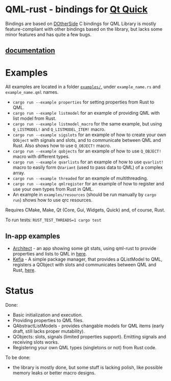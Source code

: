 # QML-rust - bindings for [Qt Quick](http://doc.qt.io/qt-5/qtquick-index.html)
Bindings are based on [DOtherSide](https://github.com/filcuc/DOtherSide) C bindings for QML
Library is mostly feature-compliant with other bindings based on the library, but lacks some minor features and has quite a few bugs.

## [documentation](https://white-oak.github.io/qml-rust/qml/)
# Examples
All examples are located in a folder [`examples/`](examples), under `example_name.rs` and `example_name.qml` names.

* `cargo run --example properties` for setting properties from Rust to QML.
* `cargo run --example listmodel` for an example of providing QML with list model from Rust.
* `cargo run --example listmodel_macro` for the same example, but using `Q_LISTMODEL!` and `Q_LISTMODEL_ITEM!` macro.
* `cargo run --example sigslots` for an example of how to create your own `QObject` with signals and slots, and to communicate between QML and Rust. Also shows how to use `Q_OBJECT!` macro.
* `cargo run --example qobjects` for an example of how to use `Q_OBJECT!` macro with different types.
* `cargo run --example qvarlists` for an example of how to use `qvarlist!` macro to easily form `QVariant` (used to pass data to QML) of a complex array.
* `cargo run --example threaded` for an example of multithreading.
* `cargo run --example qmlregister` for an example of how to register and use your own types from Rust in QML.
* An example in `examples/resources` (should be run manually by `cargo run`) shows how to use qrc resources.

Requires CMake, Make, Qt (Core, Gui, Widgets, Quick) and, of course, Rust.

To run tests: `RUST_TEST_THREADS=1 cargo test`
## In-app examples

* [Architect](https://github.com/White-Oak/architect) - an app showing some git stats,
using qml-rust to provide properties and lists to QML in [here](https://github.com/White-Oak/architect/blob/master/src/view/qt.rs).
* [Kefia](https://github.com/White-Oak/kefia) - A simple package manager, that provides a QListModel to QML, registers a QObject with slots and communicates between QML and Rust,
[here](https://github.com/White-Oak/kefia/blob/master/src/view.rs).

# Status
Done:
* Basic initialization and execution.
* Providing properties to QML files.
* QAbstractListModels - provides changable models for QML items (early draft, still lacks proper mutability).
* QObjects: slots, signals (limited properties support). Emitting signals and receiving slots works.
* Registering your own QML types (singletons or not) from Rust code.

To be done:
* the library is mostly done, but some stuff is lacking polish, like possible memory leaks or better macro designs.
